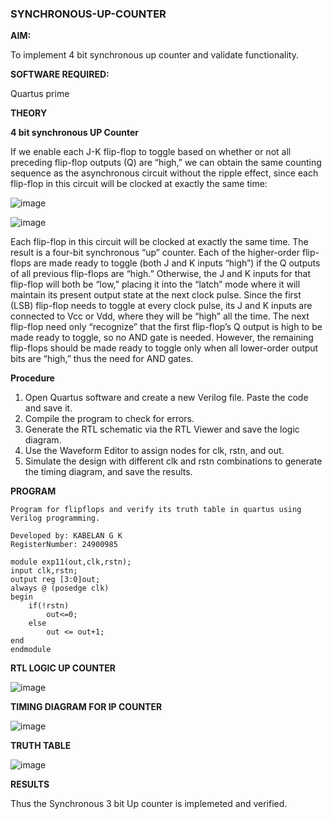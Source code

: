 ### SYNCHRONOUS-UP-COUNTER

**AIM:**

To implement 4 bit synchronous up counter and validate functionality.

**SOFTWARE REQUIRED:**

Quartus prime

**THEORY**

**4 bit synchronous UP Counter**

If we enable each J-K flip-flop to toggle based on whether or not all preceding flip-flop outputs (Q) are “high,” we can obtain the same counting sequence as the asynchronous circuit without the ripple effect, since each flip-flop in this circuit will be clocked at exactly the same time:

![image](https://github.com/naavaneetha/SYNCHRONOUS-UP-COUNTER/assets/154305477/d5db3fa0-e413-404c-b80e-b2f39d82e7e8)


![image](https://github.com/naavaneetha/SYNCHRONOUS-UP-COUNTER/assets/154305477/52cb61eb-d04b-442d-810c-31185a68410b)

Each flip-flop in this circuit will be clocked at exactly the same time.
The result is a four-bit synchronous “up” counter. Each of the higher-order flip-flops are made ready to toggle (both J and K inputs “high”) if the Q outputs of all previous flip-flops are “high.”
Otherwise, the J and K inputs for that flip-flop will both be “low,” placing it into the “latch” mode where it will maintain its present output state at the next clock pulse.
Since the first (LSB) flip-flop needs to toggle at every clock pulse, its J and K inputs are connected to Vcc or Vdd, where they will be “high” all the time.
The next flip-flop need only “recognize” that the first flip-flop’s Q output is high to be made ready to toggle, so no AND gate is needed.
However, the remaining flip-flops should be made ready to toggle only when all lower-order output bits are “high,” thus the need for AND gates.

**Procedure**

1. Open Quartus software and create a new Verilog file. Paste the code and save it.
2. Compile the program to check for errors.
3. Generate the RTL schematic via the RTL Viewer and save the logic diagram.
4. Use the Waveform Editor to assign nodes for clk, rstn, and out.
5. Simulate the design with different clk and rstn combinations to generate the timing diagram, and save the results.

**PROGRAM**

```
Program for flipflops and verify its truth table in quartus using Verilog programming. 

Developed by: KABELAN G K 
RegisterNumber: 24900985
```
```
module exp11(out,clk,rstn);
input clk,rstn;
output reg [3:0]out;
always @ (posedge clk)
begin
	if(!rstn)
		out<=0;
	else
		out <= out+1;
end
endmodule
```
**RTL LOGIC UP COUNTER**

![image](https://github.com/user-attachments/assets/87e1983d-832f-4714-8322-8a6745f9b587)


**TIMING DIAGRAM FOR IP COUNTER**

![image](https://github.com/user-attachments/assets/88511d8e-55c0-47df-80cb-f639a0cea23b)


**TRUTH TABLE**

![image](https://github.com/user-attachments/assets/0fb8b9e7-90ef-4bd0-ad9c-264bcf904281)


**RESULTS**

Thus the Synchronous 3 bit Up counter is implemeted and verified.
